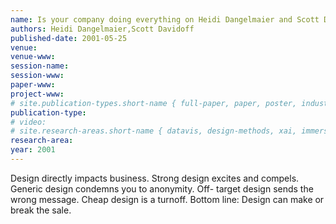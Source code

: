 ```yaml
---
name: Is your company doing everything on Heidi Dangelmaier and Scott Davidoff's list of site-design essentials?
authors: Heidi Dangelmaier,Scott Davidoff
published-date: 2001-05-25
venue: 
venue-www: 
session-name: 
session-www: 
paper-www: 
project-www: 
# site.publication-types.short-name { full-paper, paper, poster, industry }
publication-type: 
# video: 
# site.research-areas.short-name { datavis, design-methods, xai, immersion, ops }
research-area: 
year: 2001
---
```

Design directly impacts business. Strong design excites and compels. Generic design condemns you to anonymity. Off- target design sends the wrong message. Cheap design is a turnoff. Bottom line: Design can make or break the sale.